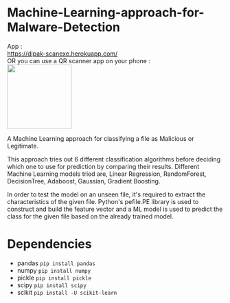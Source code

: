 # Machine-Learning-approach-for-Malware-Detection
App : 
<br>
 https://dipak-scanexe.herokuapp.com/
 <br>
OR you can use a QR scanner app on your phone :
<br>
<img src="https://github.com/DipakSalunke/malicious_exe_file_detection_using_ml/blob/master/qrcode_dipak-scanexe.herokuapp.com.png" width="150" height="150"/>

A Machine Learning approach for classifying a file as Malicious or Legitimate.

This approach tries out 6 different classification algorithms before deciding which one to use for prediction by comparing their results.
Different Machine Learning models tried are, Linear Regression, RandomForest, DecisionTree,  Adaboost, Gaussian, Gradient Boosting.

In order to test the model on an unseen file, it's required to extract the characteristics of the given file. Python's pefile.PE library is used to construct and build the feature vector and a ML model is used to predict the class for the given file based on the already trained model. 

Dependencies
============

* pandas ```pip install pandas```
* numpy ```pip install numpy```
* pickle ```pip install pickle```
* scipy ```pip install scipy```
* scikit ```pip install -U scikit-learn```
